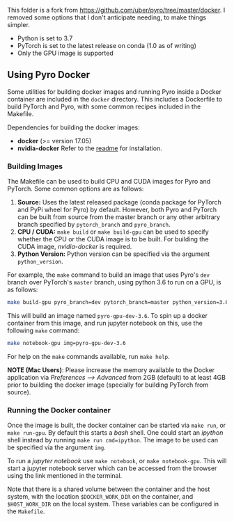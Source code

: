 This folder is a fork from https://github.com/uber/pyro/tree/master/docker. I removed some options
that I don't anticipate needing, to make things simpler.

 * Python is set to 3.7
 * PyTorch is set to the latest release on conda (1.0 as of writing)
 * Only the GPU image is supported

## Using Pyro Docker

Some utilities for building docker images and running Pyro inside a Docker container are
included in the `docker` directory. This includes a Dockerfile to build PyTorch and Pyro,
with some common recipes included in the Makefile.

Dependencies for building the docker images:
 - **docker** (>= version 17.05)
 - **nvidia-docker** Refer to the [readme](https://github.com/NVIDIA/nvidia-docker) for
   installation.


### Building Images

The Makefile can be used to build CPU and CUDA images for Pyro and PyTorch. Some common
options are as follows:

 1. **Source:** Uses the latest released package (conda package for PyTorch and PyPi wheel
    for Pyro) by default. However, both Pyro and PyTorch can be built from source from the
    master branch or any other arbitrary branch specified by `pytorch_branch` and
    `pyro_branch`.
 2. **CPU / CUDA:** `make build` or `make build-gpu` can be used to specify whether the CPU
    or the CUDA image is to be built. For building the CUDA image, *nvidia-docker* is
    required.
 3. **Python Version:** Python version can be specified via the argument `python_version`.

For example, the `make` command to build an image that uses Pyro's `dev` branch over
PyTorch's `master` branch, using python 3.6 to run on a GPU, is as follows:

```sh
make build-gpu pyro_branch=dev pytorch_branch=master python_version=3.6
```

This will build an image named `pyro-gpu-dev-3.6`. To spin up a docker container from this
image, and run jupyter notebook on this, use the following `make` command:

```sh
make notebook-gpu img=pyro-gpu-dev-3.6
```

For help on the `make` commands available, run `make help`.

**NOTE (Mac Users)**: Please increase the memory available to the Docker application
via *Preferences --> Advanced* from 2GB (default) to at least 4GB prior to building the
docker image (specially for building PyTorch from source).

### Running the Docker container

Once the image is built, the docker container can be started via `make run`, or
`make run-gpu`. By default this starts a *bash* shell. One could start an *ipython*
shell instead by running `make run cmd=ipython`. The image to be used can be
specified via the argument `img`.

To run a *jupyter notebook* use `make notebook`, or `make notebook-gpu`. This will
start a jupyter notebook server which can be accessed from the browser using the link
mentioned in the terminal.

Note that there is a shared volume between the container and the host system, with the
location `$DOCKER_WORK_DIR` on the container, and `$HOST_WORK_DIR` on the local system.
These variables can be configured in the `Makefile`.
